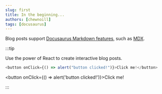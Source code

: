 ```yaml
---
slug: first
title: In the beginning...
authors: [chewnoill]
tags: [docusaurus]
---
```


Blog posts support [Docusaurus Markdown features](https://docusaurus.io/docs/markdown-features), such as [MDX](https://mdxjs.com/).

:::tip

Use the power of React to create interactive blog posts.

```js
<button onClick={() => alert("button clicked!")}>Click me!</button>
```

<button onClick={() => alert('button clicked!')}>Click me!</button>

:::
